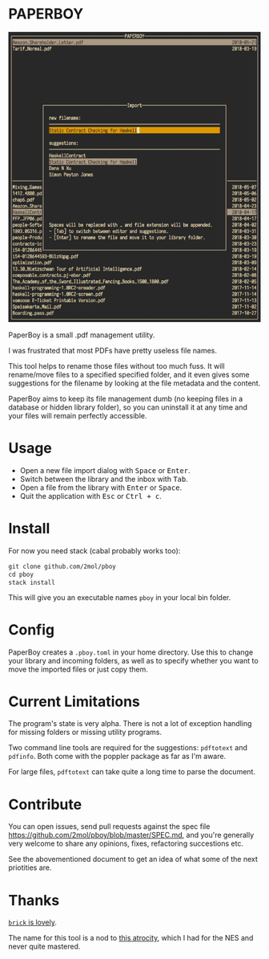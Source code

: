 # PAPERBOY

![import screen](https://raw.githubusercontent.com/2mol/pboy/master/doc/import.png)

PaperBoy is a small .pdf management utility.

I was frustrated that most PDFs have pretty useless file names.

This tool helps to rename those files without too much fuss. It will rename/move files to a specified specified folder, and it even gives some suggestions for the filename by looking at the file metadata and the content.

PaperBoy aims to keep its file management dumb (no keeping files in a database or hidden library folder), so you can uninstall it at any time and your files will remain perfectly accessible.

# Usage

- Open a new file import dialog with <kbd>Space</kbd> or <kbd>Enter</kbd>.
- Switch between the library and the inbox with <kbd>Tab</kbd>.
- Open a file from the library with <kbd>Enter</kbd> or <kbd>Space</kbd>.
- Quit the application with <kbd>Esc</kbd> or <kbd>Ctrl + c</kbd>.

# Install

For now you need stack (cabal probably works too):

```
git clone github.com/2mol/pboy
cd pboy
stack install
```

This will give you an executable names `pboy` in your local bin folder.

# Config

PaperBoy creates a `.pboy.toml` in your home directory. Use this to change your library and incoming folders, as well as to specify whether you want to move the imported files or just copy them.

# Current Limitations

The program's state is very alpha. There is not a lot of exception handling for missing folders or missing utility programs.

Two command line tools are required for the suggestions: `pdftotext` and `pdfinfo`. Both come with the poppler package as far as I'm aware.

For large files, `pdftotext` can take quite a long time to parse the document.

# Contribute

You can open issues, send pull requests against the spec file https://github.com/2mol/pboy/blob/master/SPEC.md, and you're generally very welcome to share any opinions, fixes, refactoring succestions etc.

See the abovementioned document to get an idea of what some of the next priotities are.

# Thanks

[`brick` is lovely](https://github.com/jtdaugherty/brick/).

The name for this tool is a nod to [this atrocity](https://en.wikipedia.org/wiki/Paperboy_(video_game)), which I had for the NES and never quite mastered.
